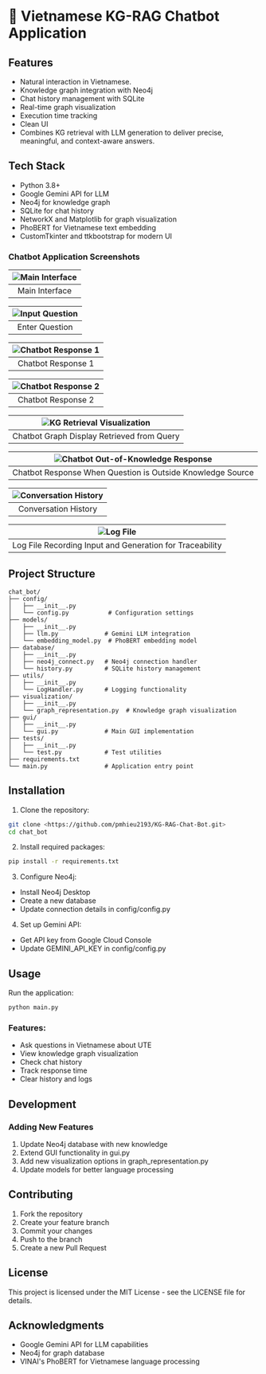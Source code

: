 # 📱 Vietnamese KG-RAG Chatbot Application

## Features

- Natural interaction in Vietnamese.  
- Knowledge graph integration with Neo4j
- Chat history management with SQLite
- Real-time graph visualization
- Execution time tracking
- Clean UI
- Combines KG retrieval with LLM generation to deliver precise, meaningful, and context-aware answers.

## Tech Stack

- Python 3.8+
- Google Gemini API for LLM
- Neo4j for knowledge graph
- SQLite for chat history
- NetworkX and Matplotlib for graph visualization
- PhoBERT for Vietnamese text embedding
- CustomTkinter and ttkbootstrap for modern UI

### Chatbot Application Screenshots

| ![Main Interface](/Project_images/1_index.png) |
|:--:|
| Main Interface |

| ![Input Question](/Project_images/2_fill_the_input.png) |
|:--:|
| Enter Question |

| ![Chatbot Response 1](/Project_images/3_chat_bot_reponse_1.png) |
|:--:|
| Chatbot Response 1 |

| ![Chatbot Response 2](/Project_images/4_chat_bot_reponse_2.png) |
|:--:|
| Chatbot Response 2 |

| ![KG Retrieval Visualization](/Project_images/5_KG_retrival_show.png) |
|:--:|
| Chatbot Graph Display Retrieved from Query |

| ![Chatbot Out-of-Knowledge Response](/Project_images/6_chat_bot_reponse3.png) |
|:--:|
| Chatbot Response When Question is Outside Knowledge Source |

| ![Conversation History](/Project_images/7_history.png) |
|:--:|
| Conversation History |

| ![Log File](/Project_images/8_log_file.png) |
|:--:|
| Log File Recording Input and Generation for Traceability |


## Project Structure

```
chat_bot/
├── config/
│   ├── __init__.py
│   └── config.py           # Configuration settings
├── models/
│   ├── __init__.py
│   ├── llm.py             # Gemini LLM integration
│   └── embedding_model.py  # PhoBERT embedding model
├── database/
│   ├── __init__.py
│   ├── neo4j_connect.py   # Neo4j connection handler
│   └── history.py         # SQLite history management
├── utils/
│   ├── __init__.py
│   └── LogHandler.py      # Logging functionality
├── visualization/
│   ├── __init__.py
│   └── graph_representation.py  # Knowledge graph visualization
├── gui/
│   ├── __init__.py
│   └── gui.py             # Main GUI implementation
├── tests/
│   ├── __init__.py
│   └── test.py            # Test utilities
├── requirements.txt
└── main.py                # Application entry point
```

## Installation

1. Clone the repository:
```bash
git clone <https://github.com/pmhieu2193/KG-RAG-Chat-Bot.git>
cd chat_bot
```

2. Install required packages:
```bash
pip install -r requirements.txt
```

3. Configure Neo4j:
- Install Neo4j Desktop
- Create a new database
- Update connection details in config/config.py

4. Set up Gemini API:
- Get API key from Google Cloud Console
- Update GEMINI_API_KEY in config/config.py

## Usage

Run the application:
```bash
python main.py
```

### Features:
- Ask questions in Vietnamese about UTE
- View knowledge graph visualization
- Check chat history
- Track response time
- Clear history and logs

## Development

### Adding New Features
1. Update Neo4j database with new knowledge
2. Extend GUI functionality in gui.py
3. Add new visualization options in graph_representation.py
4. Update models for better language processing

## Contributing

1. Fork the repository
2. Create your feature branch
3. Commit your changes
4. Push to the branch
5. Create a new Pull Request

## License

This project is licensed under the MIT License - see the LICENSE file for details.

## Acknowledgments

- Google Gemini API for LLM capabilities
- Neo4j for graph database
- VINAI's PhoBERT for Vietnamese language processing
